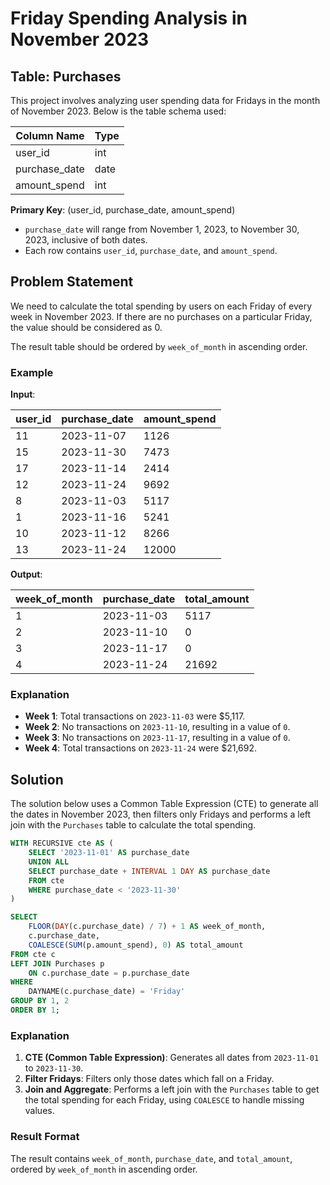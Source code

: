 # Friday Spending Analysis in November 2023

## Table: Purchases

This project involves analyzing user spending data for Fridays in the month of November 2023. Below is the table schema used:

| Column Name   | Type |
|---------------|------|
| user_id       | int  |
| purchase_date | date |
| amount_spend  | int  |

**Primary Key**: (user_id, purchase_date, amount_spend)

- `purchase_date` will range from November 1, 2023, to November 30, 2023, inclusive of both dates.
- Each row contains `user_id`, `purchase_date`, and `amount_spend`.

## Problem Statement

We need to calculate the total spending by users on each Friday of every week in November 2023. If there are no purchases on a particular Friday, the value should be considered as 0.

The result table should be ordered by `week_of_month` in ascending order.

### Example

**Input**:

| user_id | purchase_date | amount_spend |
|---------|---------------|--------------|
| 11      | 2023-11-07    | 1126         |
| 15      | 2023-11-30    | 7473         |
| 17      | 2023-11-14    | 2414         |
| 12      | 2023-11-24    | 9692         |
| 8       | 2023-11-03    | 5117         |
| 1       | 2023-11-16    | 5241         |
| 10      | 2023-11-12    | 8266         |
| 13      | 2023-11-24    | 12000        |

**Output**:

| week_of_month | purchase_date | total_amount |
|---------------|---------------|--------------|
| 1             | 2023-11-03    | 5117         |
| 2             | 2023-11-10    | 0            |
| 3             | 2023-11-17    | 0            |
| 4             | 2023-11-24    | 21692        |

### Explanation

- **Week 1**: Total transactions on `2023-11-03` were $5,117.
- **Week 2**: No transactions on `2023-11-10`, resulting in a value of `0`.
- **Week 3**: No transactions on `2023-11-17`, resulting in a value of `0`.
- **Week 4**: Total transactions on `2023-11-24` were $21,692.

## Solution

The solution below uses a Common Table Expression (CTE) to generate all the dates in November 2023, then filters only Fridays and performs a left join with the `Purchases` table to calculate the total spending.

```sql
WITH RECURSIVE cte AS (
    SELECT '2023-11-01' AS purchase_date
    UNION ALL 
    SELECT purchase_date + INTERVAL 1 DAY AS purchase_date
    FROM cte
    WHERE purchase_date < '2023-11-30'
)

SELECT
    FLOOR(DAY(c.purchase_date) / 7) + 1 AS week_of_month,
    c.purchase_date,
    COALESCE(SUM(p.amount_spend), 0) AS total_amount
FROM cte c
LEFT JOIN Purchases p
    ON c.purchase_date = p.purchase_date
WHERE
    DAYNAME(c.purchase_date) = 'Friday'
GROUP BY 1, 2
ORDER BY 1;
```

### Explanation
1. **CTE (Common Table Expression)**: Generates all dates from `2023-11-01` to `2023-11-30`.
2. **Filter Fridays**: Filters only those dates which fall on a Friday.
3. **Join and Aggregate**: Performs a left join with the `Purchases` table to get the total spending for each Friday, using `COALESCE` to handle missing values.

### Result Format
The result contains `week_of_month`, `purchase_date`, and `total_amount`, ordered by `week_of_month` in ascending order.